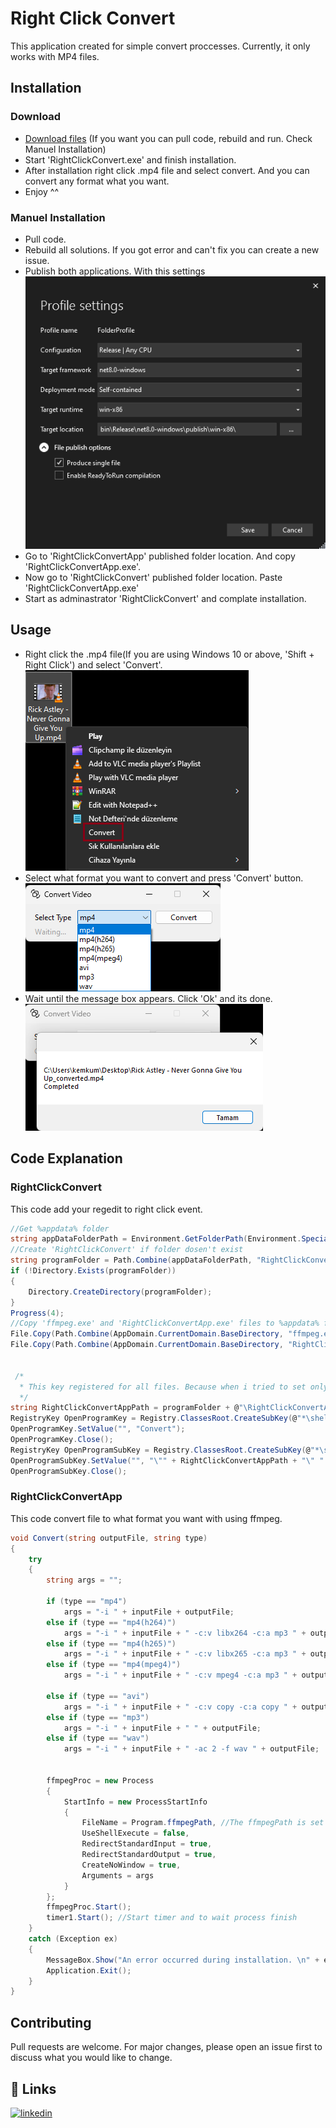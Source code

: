 # Right Click Convert

This application created for simple convert proccesses. Currently, it only works with MP4 files.

## Installation
### Download
- [Download files](https://drive.google.com/file/d/1ri4Xgw-qq2PVcDTI_m44hOyh4rGzSJrh/view?usp=sharing) (If you want you can pull code, rebuild and run. Check Manuel Installation)
- Start 'RightClickConvert.exe' and finish installation.
- After installation right click .mp4 file and select convert. And you can convert any format what you want.
- Enjoy ^^

### Manuel Installation
- Pull code.
- Rebuild all solutions. If you got error and can't fix you can create a new issue.
- Publish both applications. With this settings ![image](https://github.com/kemkum53/RightClickConvert/blob/master/readme_files/ss_1.png?raw=true)
- Go to 'RightClickConvertApp' published folder location. And copy 'RightClickConvertApp.exe'.
- Now go to 'RightClickConvert' published folder location. Paste 'RightClickConvertApp.exe'
- Start as adminastrator 'RightClickConvert' and complate installation.

## Usage
- Right click the .mp4 file(If you are using Windows 10 or above, 'Shift + Right Click') and select 'Convert'. ![image](https://github.com/kemkum53/RightClickConvert/blob/master/readme_files/ss_2.png?raw=truE)
- Select what format you want to convert and press 'Convert' button. ![image](https://github.com/kemkum53/RightClickConvert/blob/master/readme_files/ss_3.png?raw=truE)
- Wait until the message box appears. Click 'Ok' and its done. ![image](https://github.com/kemkum53/RightClickConvert/blob/master/readme_files/ss_4.png?raw=truE)

## Code Explanation
### RightClickConvert
This code add your regedit to right click event.
```csharp
//Get %appdata% folder
string appDataFolderPath = Environment.GetFolderPath(Environment.SpecialFolder.ApplicationData);
//Create 'RightClickConvert' if folder dosen't exist
string programFolder = Path.Combine(appDataFolderPath, "RightClickConvert");
if (!Directory.Exists(programFolder))
{
	Directory.CreateDirectory(programFolder);
}
Progress(4);
//Copy 'ffmpeg.exe' and 'RightClickConvertApp.exe' files to %appdata% folder
File.Copy(Path.Combine(AppDomain.CurrentDomain.BaseDirectory, "ffmpeg.exe"), programFolder + "\\ffmpeg.exe", true);
File.Copy(Path.Combine(AppDomain.CurrentDomain.BaseDirectory, "RightClickConvertApp.exe"), programFolder + "\\RightClickConvertApp.exe", true);


 /*
  * This key registered for all files. Because when i tried to set only .mp4 files it didn't worked.
  */
string RightClickConvertAppPath = programFolder + @"\RightClickConvertApp.exe";
RegistryKey OpenProgramKey = Registry.ClassesRoot.CreateSubKey(@"*\shell\Convert"); 
OpenProgramKey.SetValue("", "Convert");
OpenProgramKey.Close();
RegistryKey OpenProgramSubKey = Registry.ClassesRoot.CreateSubKey(@"*\shell\Convert\command");
OpenProgramSubKey.SetValue("", "\"" + RightClickConvertAppPath + "\" " + "-i \"%1\"");
OpenProgramSubKey.Close();
```

### RightClickConvertApp
This code convert file to what format you want with using ffmpeg. 
```csharp
void Convert(string outputFile, string type)
{
    try
    {
        string args = "";

        if (type == "mp4")
            args = "-i " + inputFile + outputFile;
        else if (type == "mp4(h264)")
            args = "-i " + inputFile + " -c:v libx264 -c:a mp3 " + outputFile;
        else if (type == "mp4(h265)")
            args = "-i " + inputFile + " -c:v libx265 -c:a mp3 " + outputFile;
        else if (type == "mp4(mpeg4)")
            args = "-i " + inputFile + " -c:v mpeg4 -c:a mp3 " + outputFile;

        else if (type == "avi")
            args = "-i " + inputFile + " -c:v copy -c:a copy " + outputFile;
        else if (type == "mp3")
            args = "-i " + inputFile + " " + outputFile;
        else if (type == "wav")
            args = "-i " + inputFile + " -ac 2 -f wav " + outputFile;


        ffmpegProc = new Process
        {
            StartInfo = new ProcessStartInfo
            {
                FileName = Program.ffmpegPath, //The ffmpegPath is set when the program is started.
                UseShellExecute = false,
                RedirectStandardInput = true,
                RedirectStandardOutput = true,
                CreateNoWindow = true,
                Arguments = args
            }
        };
        ffmpegProc.Start();
        timer1.Start(); //Start timer and to wait process finish
    }
    catch (Exception ex)
    {
        MessageBox.Show("An error occurred during installation. \n" + ex);
        Application.Exit();
    }
}
```

## Contributing

Pull requests are welcome. For major changes, please open an issue first
to discuss what you would like to change.

## 🔗 Links
[![linkedin](https://img.shields.io/badge/linkedin-0A66C2?style=for-the-badge&logo=linkedin&logoColor=white)](https://www.linkedin.com/in/kemal-kondak%C3%A7%C4%B1-b62173157/)

